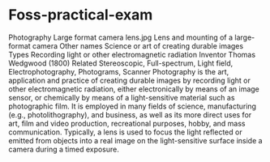 # Foss-practical-exam

Photography
Large format camera lens.jpg
Lens and mounting of a large-format camera
Other names	Science or art of creating durable images
Types	Recording light or other electromagnetic radiation
Inventor	Thomas Wedgwood (1800)
Related	Stereoscopic, Full-spectrum, Light field, Electrophotography, Photograms, Scanner
Photography is the art, application and practice of creating durable images by recording light or other electromagnetic radiation, either electronically by means of an image sensor, or chemically by means of a light-sensitive material such as photographic film. It is employed in many fields of science, manufacturing (e.g., photolithography), and business, as well as its more direct uses for art, film and video production, recreational purposes, hobby, and mass communication. 
Typically, a lens is used to focus the light reflected or emitted from objects into a real image on the light-sensitive surface inside a camera during a timed exposure.
